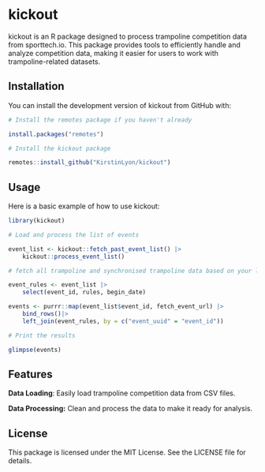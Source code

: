 # kickout

kickout is an R package designed to process trampoline competition data from sporttech.io. This package provides tools to efficiently handle and analyze competition data, making it easier for users to work with trampoline-related datasets.

## Installation

You can install the development version of kickout from GitHub with:

``` r
# Install the remotes package if you haven't already

install.packages("remotes")

# Install the kickout package

remotes::install_github("KirstinLyon/kickout")
```

## Usage

Here is a basic example of how to use kickout:

``` r
library(kickout)

# Load and process the list of events

event_list <- kickout::fetch_past_event_list() |> 
    kickout::process_event_list()

# fetch all trampoline and synchronised trampoline data based on your list and add date and rules.

event_rules <- event_list |> 
    select(event_id, rules, begin_date)

events <- purrr::map(event_list$event_id, fetch_event_url) |>
    bind_rows()|> 
    left_join(event_rules, by = c("event_uuid" = "event_id"))

# Print the results

glimpse(events)
```

## Features

**Data Loading**: Easily load trampoline competition data from CSV files.

**Data Processing:** Clean and process the data to make it ready for analysis.

## License

This package is licensed under the MIT License. See the LICENSE file for details.
